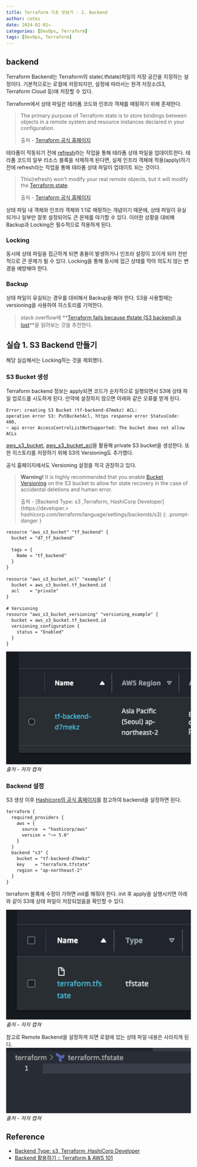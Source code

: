 ```yaml
---
title: Terraform 기초 맛보기 - 2. Backend 
author: cotes
date: 2024-02-01ㄴ
categories: [DevOps, Terraform]
tags: [DevOps, Terraform]
---
```

## backend

Terraform Backend는 Terraform의 state(.tfstate)파일의 저장 공간을 지정하는 설정이다. 기본적으로는 로컬에 저장되지만, 설정에 따라서는 원격 저장소(S3, Terraform Cloud 등)에 저장할 수 있다. 

Terraform에서 상태 파일은 테러폼 코드와 인프라 객체를 매핑하기 위해 존재한다. 

> The primary purpose of Terraform state is to store bindings between objects in a remote system and resource instances declared in your configuration.
> 
> 출처 - [Terraform 공식 홈페이지](https://developer.hashicorp.com/terraform/language/state)
> 

테라폼이 작동되기 전에 [refresh](https://developer.hashicorp.com/terraform/cli/commands/refresh)라는 작업을 통해 테라폼 상태 파일을 업데이트한다. 테라폼 코드의 일부 리소스 블록을 삭제하게 된다면, 실제 인프라 객체에 적용(apply)하기 전에 refresh라는 작업을 통해 테라폼 상태 파일이 업데이트 되는 것이다. 

> This(refresh) won't modify your real remote objects, but it will modify the [Terraform state](https://developer.hashicorp.com/terraform/language/state).
> 
> 출처 - [Terraform 공식 홈페이지](https://developer.hashicorp.com/terraform/cli/commands/refresh) 
> 

상태 파일 내 객체와 인프라 객체와 1:1로 매핑하는 개념이기 때문에, 상태 파일이 유실되거나 일부만 잘못 설정되어도 큰 문제를 야기할 수 있다. 이러한 상황을 대비해 Backup과 Locking은 필수적으로 적용하게 된다. 

### Locking

동시에 상태 파일을 접근하게 되면 충돌이 발생하거나 인프라 설정이 꼬이게 되어 전반적으로 큰 문제가 될 수 있다. Locking을 통해 동시에 접근 상태를 막아 의도치 않는 변경을 예방해야 한다. 

### Backup

상태 파일이 유실되는 경우를 대비해서 Backup을 해야 한다. S3을 사용할때는 versioning을 사용하여 히스토리를 기억한다. 

> stack overflow에 **[Terraform fails because tfstate (S3 backend) is lost](https://stackoverflow.com/questions/54122890/terraform-fails-because-tfstate-s3-backend-is-lost)**을 읽어보는 것을 추천한다.
> 

## 실습 1. S3 Backend 만들기

해당 실습해서는 Locking하는 것을 제외했다. 

### S3 Bucket 생성

Terraform backend 정보는 apply되면 코드가 순차적으로 실행되면서 S3에 상태 파일 업로드를 시도하게 된다. 만약에 설정하지 않으면 아래와 같은 오류를 받게 된다. 

```
Error: creating S3 Bucket (tf-backend-d7mekz) ACL:
operation error S3: PutBucketAcl, https response error StatusCode: 400,
~ api error AccessControlListNotSupported: The bucket does not allow ACLs
```

[aws_s3_bucket](https://registry.terraform.io/providers/hashicorp/aws/latest/docs/resources/s3_bucket), [aws_s3_bucket_acl](https://registry.terraform.io/providers/hashicorp/aws/latest/docs/resources/s3_bucket_acl)을 활용해 private S3 bucket을 생성한다. 또한 히스토리를 저장하기 위해 S3의 Versioning도 추가했다. 

공식 홈페이지에서도 Versioning 설정을 적극 권장하고 있다. 

> **Warning!** It is highly recommended that you enable [Bucket Versioning](https://docs.aws.amazon.com/AmazonS3/latest/userguide/manage-versioning-examples.html) on the S3 bucket to allow for state recovery in the case of accidental deletions and human error.
> 
> 
> 출처 - [Backend Type: s3 ,Terraform, HashiCorp Developer](https://developer.> hashicorp.com/terraform/language/settings/backends/s3)
{: .prompt-danger }

```hcl
resource "aws_s3_bucket" "tf_backend" {
  bucket = "d7_tf_backend"

  tags = {
    Name = "tf_backend"
  }
}

resource "aws_s3_bucket_acl" "example" {
  bucket = aws_s3_bucket.tf_backend.id
  acl    = "private"
}

# Versioning
resource "aws_s3_bucket_versioning" "versioning_example" {
  bucket = aws_s3_bucket.tf_backend.id
  versioning_configuration {
    status = "Enabled"
  }
}
```

![basic-terraform-img1](/assets/img/post/2024-02-01/basic-terraform-img1.png)
_출처 - 저자 캡쳐_

### Backend 설정

S3 생성 이후 [Hashicorp의 공식 홈페이지](https://developer.hashicorp.com/terraform/language/settings/backends/s3)를 참고하여 backend을 설정하면 된다. 

```hcl
terraform {
  required_providers {
    aws = {
      source  = "hashicorp/aws"
      version = "~> 5.0"
    }
  }
  backend "s3" {
    bucket = "tf-backend-d7mekz"
    key    = "terraform.tfstate"
    region = "ap-northeast-2"
  }
}
```

terraform 블록에 수정이 가하면 init를 해줘야 한다. init 후 apply을 실행시키면 아래와 같이 S3에 상태 파일이 저장되었음을 확인할 수 있다.

![basic-terraform-img2](/assets/img/post/2024-02-01/basic-terraform-img2.png)
_출처 - 저자 캡쳐_

참고로 Remote Backend을 설정하게 되면 로컬에 있는 상태 파일 내용은 사라지게 된다. 
![basic-terraform-img3](/assets/img/post/2024-02-01/basic-terraform-img3.png)
_출처 - 저자 캡쳐_


## Reference
- [Backend Type: s3, Terraform ,HashiCorp Developer](https://developer.hashicorp.com/terraform/language/settings/backends/s3)
- [Backend 활용하기 :: Terraform & AWS 101](https://terraform101.inflearn.devopsart.dev/advanced/backend/)